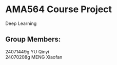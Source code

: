 # AMA564 Course Project
Deep Learning
## Group Members:
24071449g  YU Qinyi  <br>
24070208g  MENG Xiaofan
